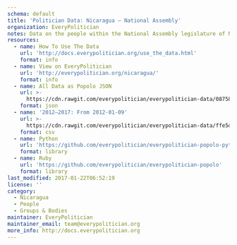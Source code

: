 ```yaml
---
schema: default
title: 'Politician Data: Nicaragua — National Assembly'
organization: EveryPolitician
notes: Data on the people within the National Assembly legislature of Nicaragua.
resources:
  - name: How To Use The Data
    url: 'http://docs.everypolitician.org/use_the_data.html'
    format: info
  - name: View on EveryPolitician
    url: 'http://everypolitician.org/nicaragua/'
    format: info
  - name: All Data as Popolo JSON
    url: >-
      https://cdn.rawgit.com/everypolitician/everypolitician-data/087588fe646c7acc0897b11f67511ebf660ddd73/data/Nicaragua/Asamblea/ep-popolo-v1.0.json
    format: json
  - name: '2012–2017: From 2012-01-09'
    url: >-
      https://cdn.rawgit.com/everypolitician/everypolitician-data/ffe5d82b98642ff3d08119573480163fd9404078/data/Nicaragua/Asamblea/term-2012.csv
    format: csv
  - name: Python
    url: 'https://github.com/everypolitician/everypolitician-popolo-python'
    format: library
  - name: Ruby
    url: 'https://github.com/everypolitician/everypolitician-popolo'
    format: library
last_modified: 2017-01-22T06:52:19
license: ''
category:
  - Nicaragua
  - People
  - Groups & Bodies
maintainer: EveryPolitician
maintainer_email: team@everypolitician.org
more_info: http://docs.everypolitician.org
---
```

